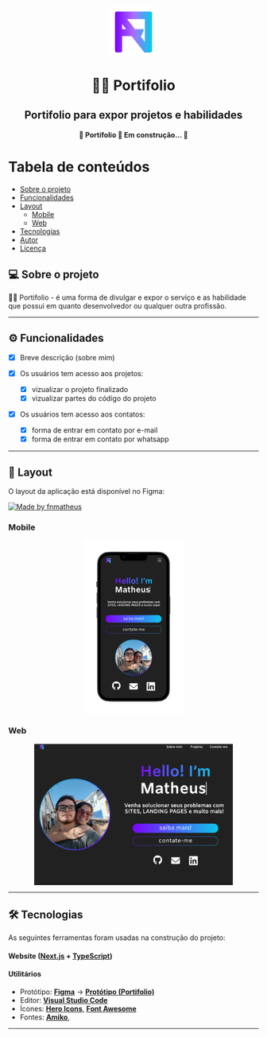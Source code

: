 <p align="center">
  <img src="./public/logo.svg" height="100"/>
</p>
<h1 align="center">👨‍💻 Portifolio</h1>
<h2 align="center">Portifolio para expor projetos e habilidades</h2>

<h4 align="center"> 
	🚧  Portifolio 🚀 Em construção...  🚧
</h4>

Tabela de conteúdos
=================
<!--ts-->
   * [Sobre o projeto](#-sobre-o-projeto)
   * [Funcionalidades](#-funcionalidades)
   * [Layout](#-layout)
     * [Mobile](#mobile)
     * [Web](#web)
   * [Tecnologias](#-tecnologias)
   * [Autor](#-autor)
   * [Licença](#user-content--licença)
<!--te-->

## 💻 Sobre o projeto

👨‍💻 Portifolio - é uma forma de divulgar e expor o serviço e as habilidade que possui em quanto desenvolvedor ou qualquer outra profissão.

---

## ⚙️ Funcionalidades

- [x] Breve descrição (sobre mim)

- [x] Os usuários tem acesso aos projetos:
  - [x] vizualizar o projeto finalizado
  - [x] vizualizar partes do código do projeto
     
- [x] Os usuários tem acesso aos contatos:
  - [x] forma de entrar em contato por e-mail
  - [x] forma de entrar em contato por whatsapp

---

## 🎨 Layout

O layout da aplicação está disponível no Figma:

<a href="https://www.figma.com/file/FF7Sa8JZZFZwZkCvsklmXH/Portifolio">
  <img alt="Made by fnmatheus" src="https://img.shields.io/badge/Acessar%20Layout%20-Figma-%2304D361">
</a>

### Mobile

<p align="center">
  <img alt="MobilePhoto" src="./public/mobile.png" width="200px">
</p>

### Web

<p align="center" style="display: flex; align-items: flex-start; justify-content: center;">
  <img alt="WebPhoto" src="./public/web.png" width="400px">
</p>

---

## 🛠 Tecnologias

As seguintes ferramentas foram usadas na construção do projeto:

#### **Website**  ([Next.js](https://nextjs.org/)  +  [TypeScript](https://www.typescriptlang.org/))

#### **Utilitários**

-   Protótipo:  **[Figma](https://www.figma.com/)**  →  **[Protótipo (Portifolio)](https://www.figma.com/file/FF7Sa8JZZFZwZkCvsklmXH/Portifolio)**
-   Editor:  **[Visual Studio Code](https://code.visualstudio.com/)**
-   Ícones:  **[Hero Icons]()**,  **[Font Awesome](https://fontawesome.com/)**
-   Fontes:  **[Amiko]()**,


---
